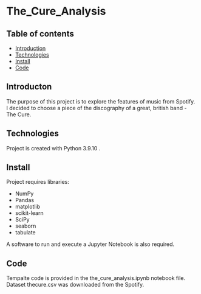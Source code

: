 # The_Cure_Analysis

## Table of contents
* [Introduction](#introduction)
* [Technologies](#technologies)
* [Install](#install)
* [Code](#code)

## Introducton 
The purpose of this project is to explore the features of music from Spotify. I decided to choose a piece of the discography of a great, british band - The Cure.

## Technologies
Project is created with Python 3.9.10 .

## Install
Project requires libraries:
* NumPy
* Pandas
* matplotlib
* scikit-learn
* SciPy
* seaborn
* tabulate

A software to run and execute a Jupyter Notebook is also required.

## Code
Tempalte code is provided in the the_cure_analysis.ipynb notebook file. 
Dataset thecure.csv was downloaded from the Spotify.
